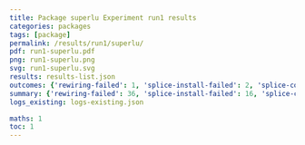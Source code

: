 ```yaml
---
title: Package superlu Experiment run1 results
categories: packages
tags: [package]
permalink: /results/run1/superlu/
pdf: run1-superlu.pdf
png: run1-superlu.png
svg: run1-superlu.svg
results: results-list.json
outcomes: {'rewiring-failed': 1, 'splice-install-failed': 2, 'splice-concretization-failed': 3, 'package-install-failed': 4}
summary: {'rewiring-failed': 36, 'splice-install-failed': 16, 'splice-concretization-failed': 2, 'package-install-failed': 5, 'success-no-prediction': 0, 'no-results-generated': 0, 'results-generated': 7, 'total-runs': 7}
logs_existing: logs-existing.json

maths: 1
toc: 1
---
```

